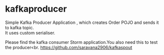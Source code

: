# kafkaproducer

Simple Kafka Producer Application , which creates Order POJO and sends it to kafka topic. <br>
It uses custom serialiser.<br>

Please find the kafka consumer Storm application.You also need this to test the producer<br.
https://github.com/saravana2906/kafkaspout
